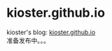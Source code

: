 # kioster.github.io
kioster's blog: <a href="https://kioster.github.io">kioster.github.io</a><br/>
准备发布中。。。
